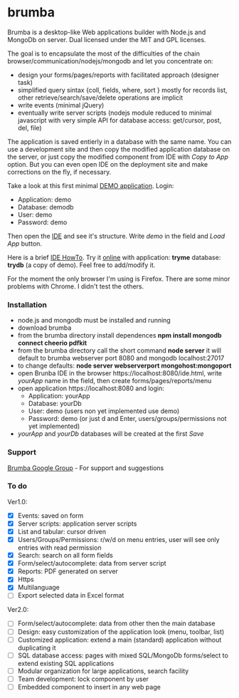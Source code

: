 brumba
======

Brumba is a desktop-like Web applications builder with Node.js and MongoDb on server.
Dual licensed under the MIT and GPL licenses.

The goal is to encapsulate the most of the difficulties of the chain browser/communication/nodejs/mongodb and let you concentrate on:
- design your forms/pages/reports with facilitated approach (designer task)
- simplified query sintax {coll, fields, where, sort } mostly for records list, other retrieve/search/save/delete operations are implicit
- write events (minimal jQuery)
- eventually write server scripts (nodejs module reduced to minimal javascript with very simple API for database access: get/cursor, post, del, file)

The application is saved entierly in a database with the same name. You can use a development site and then copy the 
modified application database on the server, or just copy the modified component from IDE with _Copy to App_ 
option. But you can even open IDE on the deployment site and make corrections on the fly, if necessary.

Take a look at this first minimal [DEMO application](https://81.196.2.213:8080/). Login:
* Application: demo
* Database: demodb
* User: demo
* Password: demo

Then open the [IDE](https://81.196.2.213:8080/ide.html) and see it's structure. Write _demo_ in the field and _Load App_ button.

Here is a brief [IDE HowTo](https://81.196.2.213:8080/howto.html).
Try it [online](https://81.196.2.213:8080/) with application: **tryme** database: **trydb** (a copy of demo). Feel free to add/modify it.

For the moment the only browser I'm using is Firefox. There are some minor problems with Chrome. I didn't test the others.

### Installation
- node.js and mongodb must be installed and running
- download brumba
- from the brumba directory install dependences **npm install mongodb connect cheerio pdfkit**
- from the brumba directory call the short command **node server** 
  it will default to brumba webserver port 8080 and mongodb localhost:27017
- to change defaults: **node server webserverport mongohost:mongoport**
- open Brunba IDE in the browser https://localhost:8080/ide.html, write _yourApp_ name in the field, then create forms/pages/reports/menu
- open application  https://localhost:8080 and login:
  * Application: yourApp
  * Database: yourDb
  * User: demo          (users non yet implemented use demo)
  * Password: demo      (or just d and Enter, users/groups/permissions not yet implemented)
- _yourApp_ and _yourDb_ databases will be created at the first _Save_

### Support
[Brumba Google Group](https://groups.google.com/forum/?fromgroups#!forum/brumba) - For support and suggestions

### To do
Ver1.0:
- [x] Events: saved on form
- [x] Server scripts: application server scripts
- [x] List and tabular: cursor driven
- [x] Users/Groups/Permissions: r/w/d on menu entries, user will see only entries with read permission
- [x] Search: search on all form fields
- [x] Form/select/autocomplete: data from server script
- [x] Reports: PDF generated on server
- [x] Https
- [x] Multilanguage
- [ ] Export selected data in Excel format

Ver2.0:
- [ ] Form/select/autocomplete: data from other then the main database
- [ ] Design: easy customization of the application look (menu, toolbar, list)
- [ ] Customized application: extend a main (standard) application without duplicating it
- [ ] SQL database access: pages with mixed SQL/MongoDb forms/select to extend existing SQL applications
- [ ] Modular organization for large applications, search facility
- [ ] Team development: lock component by user
- [ ] Embedded component to insert in any web page
